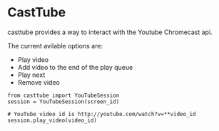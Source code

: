 # CastTube

casttube provides a way to interact with the Youtube Chromecast api.

The current avilable options are:
* Play video
* Add video to the end of the play queue
* Play next
* Remove video

```
from casttube import YouTubeSession
session = YouTubeSession(screen_id)

# YouTube video id is http://youtube.com/watch?v=**video_id
session.play_video(video_id)
